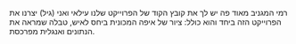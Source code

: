 רמי המגניב מאוד
פה יש לך את קובץ הקוד של הפרוייקט שלנו
עילאי ואני (גיל) יצרנו את הפרוייקט הזה ביחד והוא כולל: ציור של איפה המכונית ביחס לאיש, טבלה שמראה את הנתונים ואנגלית מפרכסת.
